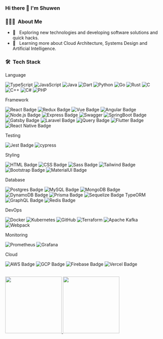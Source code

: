 ### Hi there 👋 I'm Shuwen

<h3> 👨🏻‍💻 &nbsp;About Me </h3>

- 🤔 &nbsp; Exploring new technologies and developing software solutions and quick hacks.
- 🌱 &nbsp; Learning more about Cloud Architecture, Systems Design and Artificial Intelligence.

<h3> 🛠 &nbsp;Tech Stack</h3>
<p>Language</p>

![TypeScript](https://img.shields.io/badge/TypeScript-007ACC?style=style=flat-square&&logo=typescript&logoColor=white)
![JavaScript](https://img.shields.io/badge/JavaScript-323330?style=flat-square&logo=javascript&logoColor=F7DF1E)
![Java](https://img.shields.io/badge/Java-ED8B00?style=flat-square&logo=java&logoColor=white)
![Dart](https://img.shields.io/badge/Go-00ADD8?style=flat-square&logo=go&logoColor=white)
![Python](https://img.shields.io/badge/Python-3776AB?style=flat-square&logo=python&logoColor=white)
![Go](https://img.shields.io/badge/Dart-0175C2?style=flat-square&logo=dart&logoColor=white)
![Rust](https://img.shields.io/badge/Rust-000000?style=flat-square&logo=rust&logoColor=white)
![C](https://img.shields.io/badge/C-00599C?style=flat-square&logo=c&logoColor=white)
![C++](https://img.shields.io/badge/C%2B%2B-00599C?style=flat-square&logo=c%2B%2B&logoColor=white)
![C#](https://img.shields.io/badge/C%23-239120?style=flat-square&logo=c-sharp&logoColor=white)
![PHP](https://img.shields.io/badge/PHP-777BB4?style=flat-square&logo=php&logoColor=white)

<p>Framework</p>

![React Badge](https://img.shields.io/badge/-React-61DBFB?style=flat-square&labelColor=black&logo=react&logoColor=61DBFB)
![Redux Badge](https://img.shields.io/badge/-Redux-764ABC?style=flat-square&labelColor=black&logo=redux&logoColor=764ABC)
![Vue Badge](https://img.shields.io/badge/Vue.js-35495E?style=flat-square&logo=vue.js&logoColor=4FC08D)
![Angular Badge](https://img.shields.io/badge/Angular-DD0031?style=flat-square&logo=angular&logoColor=white)
![Node.js Badge](https://img.shields.io/badge/-Node.js-339933?style=flat-square&labelColor=black&logo=node.js&logoColor=339933)
![Express Badge](https://img.shields.io/badge/-Express-000000?style=flat-square&labelColor=black&logo=express&logoColor=fff)
![Swagger](https://img.shields.io/badge/-Swagger-%23Clojure?style=flat-square&logo=swagger&logoColor=white)
![SpringBoot Badge](https://img.shields.io/badge/Spring-6DB33F?style=flat-square&logo=spring&logoColor=white)
![Gatsby Badge](https://img.shields.io/badge/-Gatsby-663399?style=flat-square&labelColor=black&logo=gatsby&logoColor=663399)
![Laravel Badge](https://img.shields.io/badge/Laravel-FF2D20?style=flat-square&logo=laravel&logoColor=white)
![jQuery Badge](https://img.shields.io/badge/jQuery-0769AD?style=flat-square&logo=jquery&logoColor=white)
![Flutter Badge](https://img.shields.io/badge/Flutter-02569B?style=flat-square&logo=flutter&logoColor=white)
![React Native Badge](https://img.shields.io/badge/React_Native-20232A?style=flat-square&logo=react&logoColor=61DAFB)

<p>Testing</p>

![Jest Badge](https://img.shields.io/badge/-Jest-C21325?style=flat-square&labelColor=black&logo=jest&logoColor=C21325)
![cypress](https://img.shields.io/badge/-cypress-%23E5E5E5?style=flat-square&logo=cypress&logoColor=058a5e)

<p>Styling</p>

![HTML Badge](https://img.shields.io/badge/-HTML-E34F26?style=flat-square&labelColor=black&logo=html5&logoColor=E34F26)
![CSS Badge](https://img.shields.io/badge/-CSS-1572B6?style=flat-square&labelColor=black&logo=css3&logoColor=1572B6)
![Sass Badge](https://img.shields.io/badge/-Sass-CC6699?style=flat-square&labelColor=black&logo=sass&logoColor=CC6699)
![Tailwind Badge](https://img.shields.io/badge/Tailwind_CSS-38B2AC?style=flat-square&logo=tailwind-css&logoColor=white)
![Bootstrap Badge](https://img.shields.io/badge/Bootstrap-563D7C?style=flat-square&logo=bootstrap&logoColor=white)
![MaterialUI Badge](https://img.shields.io/badge/Material--UI-0081CB?style=flat-square&logo=material-ui&logoColor=white)

<p>Database</p>

![Postgres Badge](https://img.shields.io/badge/PostgreSQL-316192?style=flat-square&logo=postgresql&logoColor=white)
![MySQL Badge](https://img.shields.io/badge/MySQL-00000F?style=flat-square&logo=mysql&logoColor=white)
![MongoDB Badge](https://img.shields.io/badge/-MongoDB-47A248?style=flat-square&labelColor=black&logo=mongodb&logoColor=47A248)
![DynamoDB Badge](https://img.shields.io/badge/Amazon%20DynamoDB-4053D6?style=flat-square&logo=Amazon%20DynamoDB&logoColor=white)
![Prisma Badge](https://img.shields.io/badge/Prisma-3982CE?style=flat-square&logo=Prisma&logoColor=white)
![Sequelize Badge](https://img.shields.io/badge/Sequelize-52B0E7?style=flat-square&logo=Sequelize&logoColor=white) TypeORM
![GraphQL Badge](https://img.shields.io/badge/-GraphQL-E10098?style=flat-square&labelColor=black&logo=graphql&logoColor=E10098)
![Redis Badge](https://img.shields.io/badge/redis-%23DD0031.svg?&style=flat-square&logo=redis&logoColor=white)

<p>DevOps</p>

![Docker](https://img.shields.io/badge/docker-%230db7ed.svg?style=flat-square&logo=docker&logoColor=white)
![Kubernetes](https://img.shields.io/badge/kubernetes-%23326ce5.svg?style=flat-square&logo=kubernetes&logoColor=white)
![GitHub](https://img.shields.io/badge/github-%23121011.svg?style=flat-square&logo=github&logoColor=white)
![Terraform](https://img.shields.io/badge/terraform-%235835CC.svg?style=flat-square&logo=terraform&logoColor=white)
![Apache Kafka](https://img.shields.io/badge/Apache%20Kafka-000?style=flat-square&logo=apachekafka)
![Webpack](https://img.shields.io/badge/webpack-%238DD6F9.svg?style=flat-square&logo=webpack&logoColor=black)

<p>Monitoring</p>

![Prometheus](https://img.shields.io/badge/Prometheus-E6522C?style=flat-square&logo=Prometheus&logoColor=white)
![Grafana](https://img.shields.io/badge/grafana-%23F46800.svg?style=flat-square&logo=grafana&logoColor=white)

<p>Cloud</p>

![AWS Badge](https://img.shields.io/badge/Amazon_AWS-FF9900?style=flat-square&logo=amazonaws&logoColor=white)
![GCP Badge](https://img.shields.io/badge/Google_Cloud-4285F4?style=flat-square&logo=google-cloud&logoColor=white)
![Firebase Badge](https://img.shields.io/badge/-Firebase-FFCA28?style=flat-square&labelColor=black&logo=firebase&logoColor=FFCA28)
![Vercel Badge](https://img.shields.io/badge/Vercel-000000?style=flat-square&logo=vercel&logoColor=white)

<br/>

<a href="https://github.com/sherwinwater">
    <img height="180em" src="https://github-readme-stats.vercel.app/api?username=sherwinwater&theme=cobalt&show_icons=true" />
  <img height="180em" src="https://github-readme-stats.vercel.app/api/top-langs/?username=sherwinwater&theme=cobalt&layout=compact" />
</a>

<br/>

<!-- https://dev.to/envoy_/150-badges-for-github-pnk -->
<!-- https://ileriayo.github.io/markdown-badges/ -->
